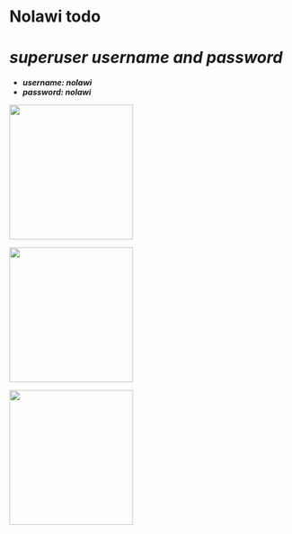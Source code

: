 # Nolawi todo

# <i><b>superuser username and password </b></i>
* <i><b>username: nolawi</b></i>
* <i><b>password: nolawi</b></i>
    

<p>
    <img src="https://miro.medium.com/max/1280/0*HhzqQ5ACowM4J4j9.jpg" width="220" height="240" />
</p>
<p>
    <img src="https://encrypted-tbn0.gstatic.com/images?q=tbn:ANd9GcRXIRYZD3vUMFgmmvuLfpq4U5B9PQl7F21bHDCqFiLWWOTKx2eSMQAlMX0OvGibEr0bG98&usqp=CAU" width="220" height="240" />
</p>
<p>
    <img src="https://miro.medium.com/max/820/0*Gb3B1-Xk5qHaxU7v.jpg" width="220" height="240" />
</p>

